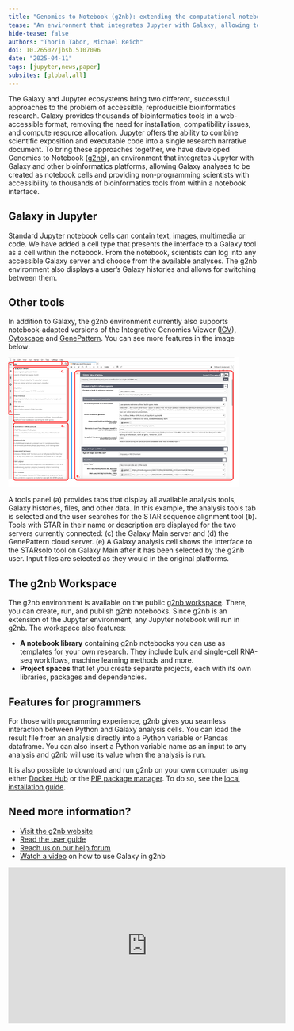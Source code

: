 ```yaml
---
title: "Genomics to Notebook (g2nb): extending the computational notebook "
tease: "An environment that integrates Jupyter with Galaxy, allowing tools to be added as notebook cells, and providing access to thousands of bioinformatics tools from within a notebook interface."
hide-tease: false
authors: "Thorin Tabor, Michael Reich"
doi: 10.26502/jbsb.5107096 
date: "2025-04-11"
tags: [jupyter,news,paper]
subsites: [global,all]
---
```


The Galaxy and Jupyter ecosystems bring two different, successful approaches to the problem of accessible, reproducible bioinformatics research. Galaxy provides thousands of bioinformatics tools in a web-accessible format, removing the need for installation, compatibility issues, and compute resource allocation. Jupyter offers the ability to combine scientific exposition and executable code into a single research narrative document. To bring these approaches together, we have developed Genomics to Notebook ([g2nb](http://www.g2nb.org)), an environment that integrates Jupyter with Galaxy and other bioinformatics platforms, allowing Galaxy analyses to be created as notebook cells and providing non-programming scientists with accessibility to thousands of bioinformatics tools from within a notebook interface.

## Galaxy in Jupyter

Standard Jupyter notebook cells can contain text, images, multimedia or code. We have added a cell type that presents the interface to a Galaxy tool as a cell within the notebook. From the notebook, scientists can log into any accessible Galaxy server and choose from the available analyses. The g2nb environment also displays a user’s Galaxy histories and allows for switching between them. 

## Other tools

In addition to Galaxy, the g2nb environment currently also supports notebook-adapted versions of the Integrative Genomics Viewer ([IGV](https://igv.org/)), [Cytoscape](https://github.com/cytoscape/ipycytoscape) and [GenePattern](http://www.genepattern.org). You can see more features in the image below: 

![Components of the g2nb interface](screenshot.png)

A tools panel (a) provides tabs that display all available analysis tools, Galaxy histories, files, and other data. In this example, the analysis tools tab is selected and the user searches for the STAR sequence alignment tool (b). Tools with STAR in their name or description are displayed for the two servers currently connected: (c) the Galaxy Main server and (d) the GenePattern cloud server. (e) A Galaxy analysis cell shows the interface to the STARsolo tool on Galaxy Main after it has been selected by the g2nb user. Input files are selected as they would in the original platforms. 

## The g2nb Workspace

The g2nb environment is available on the public [g2nb workspace](http://g2nb.org). There, you can create, run, and publish g2nb notebooks. Since g2nb is an extension of the Jupyter environment, any Jupyter notebook will run in g2nb. The workspace also features:

* **A notebook library** containing g2nb notebooks you can use as templates for your own research. They include bulk and single-cell RNA-seq workflows, machine learning methods and more.  
* **Project spaces** that let you create separate projects, each with its own libraries, packages and dependencies. 

## Features for programmers

For those with programming experience, g2nb gives you seamless interaction between Python and Galaxy analysis cells. You can load the result file from an analysis directly into a Python variable or Pandas dataframe. You can also insert a Python variable name as an input to any analysis and g2nb will use its value when the analysis is run.

It is also possible to download and run g2nb on your own computer using either [Docker Hub](https://hub.docker.com/r/g2nb/lab/tags) or the [PIP package manager](https://pypi.org/project/g2nb/). To do so, see the [local installation guide](https://docs.g2nb.org/en/latest/local-installation/).

## Need more information?

* [Visit the g2nb website](https://www.g2nb.org/)  
* [Read the user guide](https://www.g2nb.org/getting-started/)  
* [Reach us on our help forum](https://community.mesirovlab.org/c/g2nb/)  
* [Watch a video](https://youtu.be/u3Sd3_W2-TE) on how to use Galaxy in g2nb

<iframe width="560" height="315" src="https://www.youtube.com/embed/u3Sd3_W2-TE" title="How to use Galaxy in g2nb" frameborder="0" allow="accelerometer; autoplay; clipboard-write; encrypted-media; gyroscope; picture-in-picture; web-share" referrerpolicy="strict-origin-when-cross-origin" allowfullscreen></iframe>
